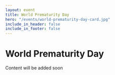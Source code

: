 ```yaml
---
layout: event
title: World Prematurity Day
hero: "/events/world-prematurity-day-card.jpg"
include_in_header: false
include_in_footer: false
---
```


# World Prematurity Day

Content will be added soon